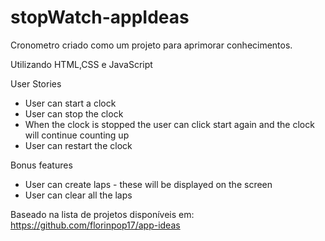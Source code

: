 # stopWatch-appIdeas
Cronometro criado como um projeto para aprimorar conhecimentos.

Utilizando HTML,CSS e JavaScript


User Stories
 - User can start a clock
 - User can stop the clock
 - When the clock is stopped the user can click start again and the clock will continue counting up
 - User can restart the clock

Bonus features
 - User can create laps - these will be displayed on the screen
 - User can clear all the laps


Baseado na lista de projetos disponíveis em: https://github.com/florinpop17/app-ideas
